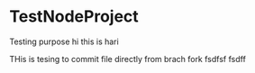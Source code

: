 # TestNodeProject
Testing purpose
hi this is hari

THis is tesing to commit file directly from brach fork fsdfsf  fsdff
